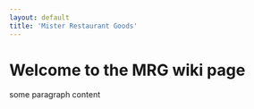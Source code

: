 ```yaml
---
layout: default
title: 'Mister Restaurant Goods'
---
```


# Welcome to the MRG wiki page

some paragraph content